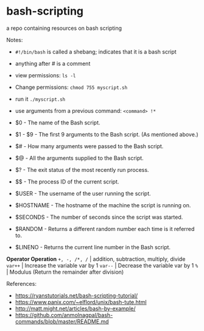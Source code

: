 # bash-scripting
a repo containing resources on bash scripting

Notes:
- `#!/bin/bash` is called a shebang; indicates that it is a bash script
- anything after # is a comment


- view permissions: `ls -l`
- Change permissions: `chmod 755 myscript.sh`
- run it `./myscript.sh`
- use arguments from a previous command: `<command> !*`

- $0 - The name of the Bash script.
- $1 - $9 - The first 9 arguments to the Bash script. (As mentioned above.)
- $# - How many arguments were passed to the Bash script.
- $@ - All the arguments supplied to the Bash script.
- $? - The exit status of the most recently run process.
- $$ - The process ID of the current script.
- $USER - The username of the user running the script.
- $HOSTNAME - The hostname of the machine the script is running on.
- $SECONDS - The number of seconds since the script was started.
- $RANDOM - Returns a different random number each time is it referred to.
- $LINENO - Returns the current line number in the Bash script.


**Operator	Operation**
`+, -, /*, /` |	addition, subtraction, multiply, divide
`var++` |	Increase the variable var by 1
`var--` |	Decrease the variable var by 1
`%` |	Modulus (Return the remainder after division)


References:
- https://ryanstutorials.net/bash-scripting-tutorial/
- https://www.panix.com/~elflord/unix/bash-tute.html
- http://matt.might.net/articles/bash-by-example/
- https://github.com/anmolnagpal/bash-commands/blob/master/README.md
